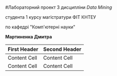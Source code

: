 #Лабораторний проект
З дисципліни *Data Mining*

студента 1 курсу магістратури ФІТ КНТЕУ

по кафедрі "Комп'ютерні науки"

__Мартиненка Дмитра__


First Header  | Second Header
------------- | -------------
Content Cell  | Content Cell
Content Cell  | Content Cell